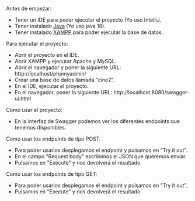 Antes de empezar:
- Tener un IDE para poder ejecutar el proyecto (Yo uso IntelliJ.
- Tener instalado [Java](https://www.java.com/es/download/) (Yo uso java 18).
- Tener instalado [XAMPP](https://www.apachefriends.org/es/index.html) para poder ejecutar la base de datos.

Para ejecutar el proyecto:
- Abrir el proyecto en el IDE.
- Abrir XAMPP y ejecutar Apache y MySQL.
- Abrir el navegador y poner la siguiente URL: http://localhost/phpmyadmin/
- Crear una base de datos llamada "cine2".
- En el IDE, ejecutar el proyecto.
- En el navegador, poner la siguiente URL: http://localhost:8080/swagger-ui.html

Como usar el proyecto:
- En la interfaz de Swagger podemos ver los diferentes endpoints que tenemos disponibles.

Como usar los endpoints de tipo POST:
- Para poder usarlos desplegamos el endpoint y pulsamos en "Try it out".
- En el campo "Request body" escribimos el JSON que queremos enviar.
- Pulsamos en "Execute" y nos devolverá el resultado.

Como usar los endpoints de tipo GET:
- Para poder usarlos desplegamos el endpoint y pulsamos en "Try it out".
- Pulsamos en "Execute" y nos devolverá el resultado.